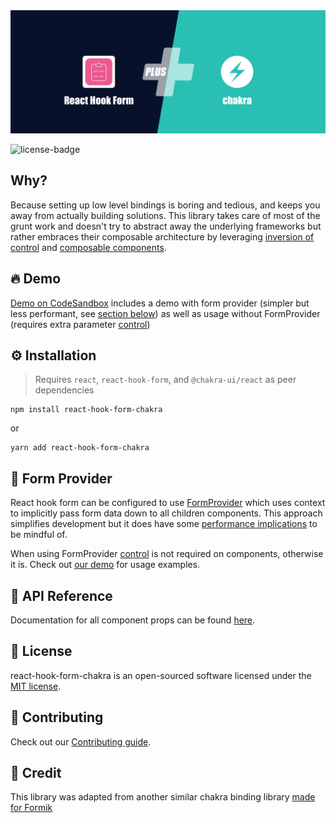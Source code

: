 <div align="center">
  <img src="https://github.com/crhistianramirez/react-hook-form-chakra/blob/main/images/logo.png?raw=true" alt="react-hook-form-chakra logo" />
</div>

![license-badge](https://img.shields.io/github/license/crhistianramirez/react-hook-form-chakra)

## Why?
Because setting up low level bindings is boring and tedious, and keeps you away from actually building solutions. This library takes care of most of the grunt work and doesn't try to  abstract away the underlying frameworks but rather embraces their composable architecture by leveraging [inversion of control](https://kentcdodds.com/blog/inversion-of-control#compound-components) and [composable components](https://kentcdodds.com/blog/inversion-of-control). 

## 🔥 Demo
[Demo on CodeSandbox](https://codesandbox.io/p/sandbox/sharp-saha-0yl36k?selection=%5B%7B%22endColumn%22%3A21%2C%22endLineNumber%22%3A57%2C%22startColumn%22%3A1%2C%22startLineNumber%22%3A57%7D%5D&file=%2Fsrc%2FFormWithProvider.tsx) includes a demo with form provider (simpler but less performant, see [section below](#form-provider)) as well as usage without FormProvider (requires extra parameter [control](https://react-hook-form.com/api/useform/control/))

## ⚙️ Installation

> Requires `react`, `react-hook-form`, and `@chakra-ui/react` as peer dependencies

```
npm install react-hook-form-chakra
```

or

```
yarn add react-hook-form-chakra
```

## 📝 Form Provider
React hook form can be configured to use [FormProvider](https://react-hook-form.com/api/formprovider/) which uses context to implicitly pass form data down to all children components. This approach simplifies development but it does have some [performance implications](https://react-hook-form.com/advanced-usage/#FormProviderPerformance) to be mindful of. 

When using FormProvider [control]((https://react-hook-form.com/api/useform/control/)) is not required on components, otherwise it is. Check out [our demo](#-demo) for usage examples.

## 📖 API Reference
Documentation for all component props can be found [here](https://crhistianramirez.github.io/react-hook-form-chakra/). 

## 📄 License
react-hook-form-chakra is an open-sourced software licensed under the [MIT license](https://github.com/crhistianramirez/react-hook-form-chakra/blob/main/LICENSE).

## 🤝 Contributing
Check out our [Contributing guide](https://github.com/crhistianramirez/react-hook-form-chakra/blob/main/CONTRIBUTING.md).

## 🙇 Credit
This library was adapted from another similar chakra binding library [made for Formik](https://github.com/thekaganugur/formik-chakra-ui)
